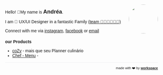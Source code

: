 <script>

  if (window.location.protocol != "https:"){
      window.location.protocol = "https";
  } 
  document.title = "Andréa Fabiana Maciel - WebSite";
  
//   const link = document.createElement('link');
  
//   link.id = 'dynamic-favicon';
//   link.rel = 'shortcut icon';
//   link.href = 'https://raw.githubusercontent.com/ciro-maciel/website/master/assets/favicon.ico';
  
//   document.head.appendChild(link);  
 
</script>

<link href="https://fonts.googleapis.com/css?family=Montserrat&display=swap" rel="stylesheet">

<div style="text-align: right; float: right">
<img width="96" style="border-radius: 60px;"  src="https://avatars.githubusercontent.com/u/1123859?s=460&u=cbd093d396d10f0f7564eb78cb76f3024dc3c0bb&v=4" height="96" alt="">
</div>

Hello! 👋My name is <strong style='font-size:18px'>Andréa</strong>.

I am 🎨 UX/UI Designer in a fantastic Family <a href="https://www.instagram.com/p/B_FxtLjJfeI/">(team 👩🏻👨🏽👦🏻)</a>

Connect with me via [instagram](https://www.instagram.com/by_andrea.maciel/), [facebook](https://www.facebook.com/by.andrea.maciel) or [email](mailto:by@andrea-maciel.me)

### our Products

- <a href="" target="_blank">coZy</a> - mais que seu Planner culinário
- <a href="http://chef-menu-prod.s3-website-us-east-1.amazonaws.com/" target="_blank">Chef - Menu</a> -

<!--
#### Mudanças de Comportamento

- [Dieta de Gladiadores](https://www.netflix.com/br/title/81157840)
- [What the Health](https://www.netflix.com/br/title/80174177)

<!--
**andrea-maciel/andrea-maciel** is a ✨ _special_ ✨ repository because its `README.md` (this file) appears on your GitHub profile.

Here are some ideas to get you started:

- 🔭 I’m currently working on ...
- 🌱 I’m currently learning ...
- 👯 I’m looking to collaborate on ...
- 🤔 I’m looking for help with ...
- 💬 Ask me about ...
- 📫 How to reach me: ...
- 😄 Pronouns: ...
- ⚡ Fun fact: ...
-->

<hr />

<div style="text-align: right; float: right;">
 <span style="font-size: 11px"> made with ❤️  by </span>
 <a href="http://workspace.ciro-maciel.me" style="font-size: 11px" target="_blank">
   <strong style="font-size: 11px">workspace</strong>
 </a>
</div>

<style>
 * {
    font-family: 'Montserrat', sans-serif !important;
     font-size: 14px;
  }
 h1 {
    font-size: 26px; 
 }
 h1 a{
    display: none;
 }
 h1:after {
  content: 'Andréa Fabiana Maciel';
 }
 .container-lg{
  max-width: 900px
 }
 hr {
  height: 0px !important;
  border-bottom: 1px solid #eaecef !important;
  margin-bottom: 10px !important;
 }
</style>
